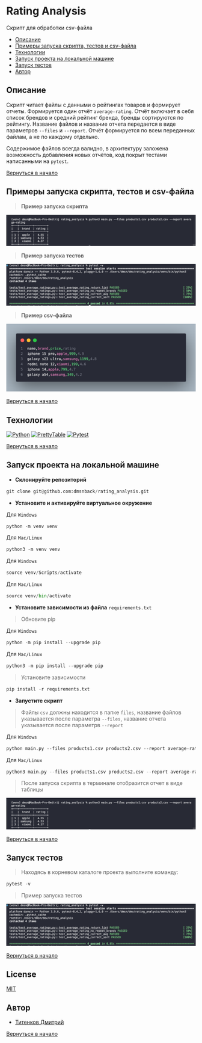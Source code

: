 <a name="Начало"></a>

# Rating Analysis

Cкрипт для обработки csv-файла

- [Описание](#Описание "Перейти")
- [Примеры запуска скрипта, тестов и csv-файла](#Примеры "Перейти")
- [Технологии](#Технологии "Перейти")
- [Запуск проекта на локальной машине](#Запуск "Перейти")
- [Запуск тестов](#Запуск_теста "Перейти")
- [Автор](#Автор "Перейти")

<a name="Описание"></a>

## Описание

Скрипт читает файлы с данными о рейтингах товаров и формирует отчеты.
Формируется один отчёт ```average-rating```. Отчёт включает в себя список брендов и средний рейтинг бренда, бренды сортируются по рейтингу. Название файлов и название отчета передается в виде параметров ```--files``` и ```--report```. Отчёт формируется по всем переданных файлам, а не по каждому отдельно.

Содержимое файлов всегда валидно, в архитектуру заложена возможность добавления новых отчётов, код покрыт тестами написанными на ```pytest```.

[Вернуться в начало](#Начало "Перейти")

<a name="Примеры"></a>

## Примеры запуска скрипта, тестов и csv-файла

> __Пример запуска скрипта__

![Пример запуска скрипта](/images_for_readme%20/image_script.png)

> __Пример запуска тестов__

![Пример запуска тестов](images_for_readme%20/image_tests.png)

> __Пример csv-файла__

![Пример csv-файла](images_for_readme%20/image_csv.png)

[Вернуться в начало](#Начало "Перейти")

<a name="Технологии"></a>

## Технологии

[![Python](https://img.shields.io/badge/python-3670A0?style=for-the-badge&logo=python&logoColor=ffdd54)](https://www.python.org "Перейти")
[![PrettyTable](https://img.shields.io/badge/PrettyTable-1000?style=for-the-badge&logo=&logoColor=00c7fc&labelColor=4d22b3&color=5e30eb)](https://pypi.org/project/prettytable/ "Перейти")
[![Pytest](https://img.shields.io/badge/Pytest-1000?style=for-the-badge&logo=pytest&logoColor=ffffff&labelColor=be38f3&color=7b219f)](https://pypi.org/project/pytest/ "Перейти")


[Вернуться в начало](#Начало "Перейти")


<a name="Запуск"></a>

## Запуск проекта на локальной машине

- __Склонируйте репозиторий__

```python
git clone git@github.com:dmsnback/rating_analysis.git
```

- __Установите и активируйте виртуальное окружение__

Для ```Windows```

```python
python -m venv venv
```

Для ```Mac/Linux```

```python
python3 -m venv venv
```

Для ```Windows```

```python
source venv/Scripts/activate
```

Для ```Mac/Linux```

```python
source venv/bin/activate
```

- __Установите зависимости из файла__ ```requirements.txt```


> Обновите pip

Для ```Windows```

```python
python -m pip install --upgrade pip
```

Для ```Mac/Linux```

```python
python3 -m pip install --upgrade pip
```

> Установите зависимости

```python
pip install -r requirements.txt
```

- __Запустите скрипт__

> Файлы ```csv``` должны находится в папке ```files```, название файлов указывается после параметра ```--files```, название отчета указывается после параметрв ```--report```

Для ```Windows```

```python
python main.py --files products1.csv products2.csv --report average-rating 
```

Для ```Mac/Linux```

```python
python3 main.py --files products1.csv products2.csv --report average-rating 
```

> После запуска скрипта в терминале отобразится отчет в виде таблицы

![Пример запуска скрипта](images_for_readme%20/image_script.png)

[Вернуться в начало](#Начало "Перейти")

<a name="Запуск_теста"></a>

## Запуск тестов

> Находясь в корневом каталоге проекта выполните команду:

```python
pytest -v
```

> Пример запуска тестов

![Пример запуска тестов](images_for_readme%20/image_tests.png)

[Вернуться в начало](#Начало "Перейти")





## License

[MIT](https://choosealicense.com/licenses/mit/)

<a name="Автор"></a>

## Автор

- [Титенков Дмитрий](https://github.com/dmsnback "Перейти")

[Вернуться в начало](#Начало "Перейти")
